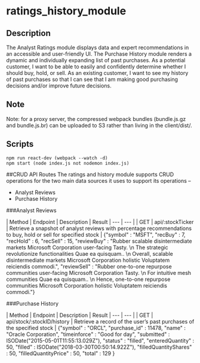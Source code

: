 # ratings_history_module
## Description
The Analyst Ratings module displays data and expert recommendations in an accessible and user-friendly UI. The Purchase History module renders a dynamic and individually expanding list of past purchases.    As a potential customer, I want to be able to easily and confidently determine whether I should buy, hold, or sell.   As an existing customer, I want to see my history of past purchases so that I can see that I am making good purchasing decisions and/or improve future decisions. 


## Note
Note: for a proxy server, the compressed webpack bundles (bundle.js.gz and bundle.js.br) can be uploaded to S3 rather than living in the client/dist/.

## Scripts
```
npm run react-dev (webpack --watch -d)
npm start (node index.js not nodemon index.js)
```

##CRUD API Routes
The ratings and history module supports CRUD operations for the two main data sources it uses to support its operations – 
* Analyst Reviews
* Purchase History

###Analyst Reviews

| Method | Endpoint | Description | Result
| --- | --- |
| GET | api/:stockTicker | Retrieve a snapshot of analyst reviews with percentage recommendations to buy, hold or sell for specified stock | {"symbol" : "MSFT", "recBuy" : 7, "recHold" : 6, "recSell" : 15, "reviewBuy" : "Rubber scalable disintermediate markets Microsoft Corporation user-facing Tasty. \n The strategic revolutionize functionalities Quae ea quisquam.. \n Overall, scalable disintermediate markets Microsoft Corporation holistic Voluptatem reiciendis commodi.", "reviewSell" : "Rubber one-to-one repurpose communities user-facing Microsoft Corporation Tasty. \n For intuitive mesh communities Quae ea quisquam.. \n Hence, one-to-one repurpose communities Microsoft Corporation holistic Voluptatem reiciendis commodi."}

###Purchase History

| Method | Endpoint | Description | Result
| --- | --- |
| GET | api/stock/:stockID/history | Retrieve a record of the user’s past purchases of the specified stock | {"symbol" : "ORCL", "purchase_id" : 11478, "name" : "Oracle Corporation", "timeinforce" : "Good for day", "submitted" : ISODate("2015-05-01T11:55:13.029Z"), "status" : "filled", "enteredQuantity" : 50, "filled" : ISODate("2018-03-30T00:50:14.922Z"), "filledQuantityShares" : 50, "filledQuantityPrice" : 50, "total" : 129 }


